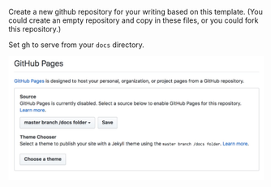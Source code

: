 Create a new github repository for your writing based on this template.  (You could create an empty repository and copy in these files, or you could fork this repository.)

Set gh to serve from your `docs` directory.

![Settings](ghpages-settings.jpeg)
